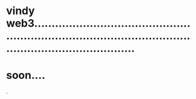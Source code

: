 # vindy web3.......................................................................................................................................
# soon....
.
